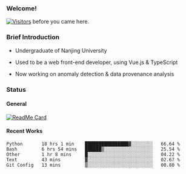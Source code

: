 ### Welcome!

[![Visitors](https://visitor-badge.laobi.icu/badge?page_id=HermitSun.HermitSun)]() before you came here.

### Brief Introduction

- Undergraduate of Nanjing University

- Used to be a web front-end developer, using Vue.js & TypeScript

- Now working on anomaly detection & data provenance analysis

### Status

#### General

[![ReadMe Card](https://github-readme-stats.hermitsun.vercel.app/api?username=HermitSun&count_private=true&show_icons=true)]()

#### Recent Works

<!--START_SECTION:waka-->
```text
Python       18 hrs 1 min    ████████████████▓░░░░░░░░   66.64 % 
Bash         6 hrs 54 mins   ██████▒░░░░░░░░░░░░░░░░░░   25.54 % 
Other        1 hr 8 mins     █░░░░░░░░░░░░░░░░░░░░░░░░   04.22 % 
Text         43 mins         ▓░░░░░░░░░░░░░░░░░░░░░░░░   02.67 % 
Git Config   13 mins         ▒░░░░░░░░░░░░░░░░░░░░░░░░   00.80 % 
```
<!--END_SECTION:waka-->
